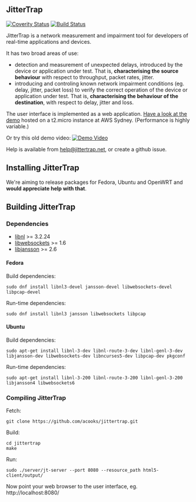 ## JitterTrap

[![Coverity Status](https://scan.coverity.com/projects/4088/badge.svg)](https://scan.coverity.com/projects/4088)
[![Build Status](https://github.com/acooks/jittertrap/actions/workflows/main.yml/badge.svg)](https://github.com/acooks/jittertrap/actions/workflows/main.yml)

JitterTrap is a network measurement and impairment tool for developers of real-time applications and devices.

It has two broad areas of use:
* detection and measurement of unexpected delays, introduced by the device or application under test. That is, **characterising the source behaviour** with respect to throughput, packet rates, jitter.
* introducing and controling known network impairment conditions (eg. delay, jitter, packet loss) to verify the correct operation of the device or application under test. That is, **characterising the behaviour of the destination**, with respect to delay, jitter and loss.

The user interface is implemented as a web application. [Have a look at the demo](http://demo.jittertrap.net) hosted on a t2.micro instance at AWS Sydney. (Performance is highly variable.)

Or try this old demo video:
[![Demo Video](https://img.youtube.com/vi/7u6xBxz6bFY/0.jpg)](https://youtu.be/7u6xBxz6bFY "Demo video")


Help is available from help@jittertrap.net, or create a github issue.


## Installing JitterTrap

We're aiming to release packages for Fedora, Ubuntu and OpenWRT and **would appreciate help with that**.

## Building JitterTrap
### Dependencies
* [libnl](https://www.infradead.org/~tgr/libnl/) >= 3.2.24
* [libwebsockets](https://libwebsockets.org/index.html) >= 1.6
* [libjansson](http://www.digip.org/jansson/) >= 2.6

#### Fedora  

Build dependencies:  

    sudo dnf install libnl3-devel jansson-devel libwebsockets-devel libpcap-devel

Run-time dependencies:

    sudo dnf install libnl3 jansson libwebsockets libpcap


#### Ubuntu  

Build dependencies:

    sudo apt-get install libnl-3-dev libnl-route-3-dev libnl-genl-3-dev libjansson-dev libwebsockets-dev libncurses5-dev libpcap-dev pkgconf

Run-time dependencies:

    sudo apt-get install libnl-3-200 libnl-route-3-200 libnl-genl-3-200 libjansson4 libwebsockets6

### Compiling JitterTrap

Fetch:

    git clone https://github.com/acooks/jittertrap.git

Build:

    cd jittertrap
    make

Run:

    sudo ./server/jt-server --port 8080 --resource_path html5-client/output/

Now point your web browser to the user interface, eg. http://localhost:8080/
